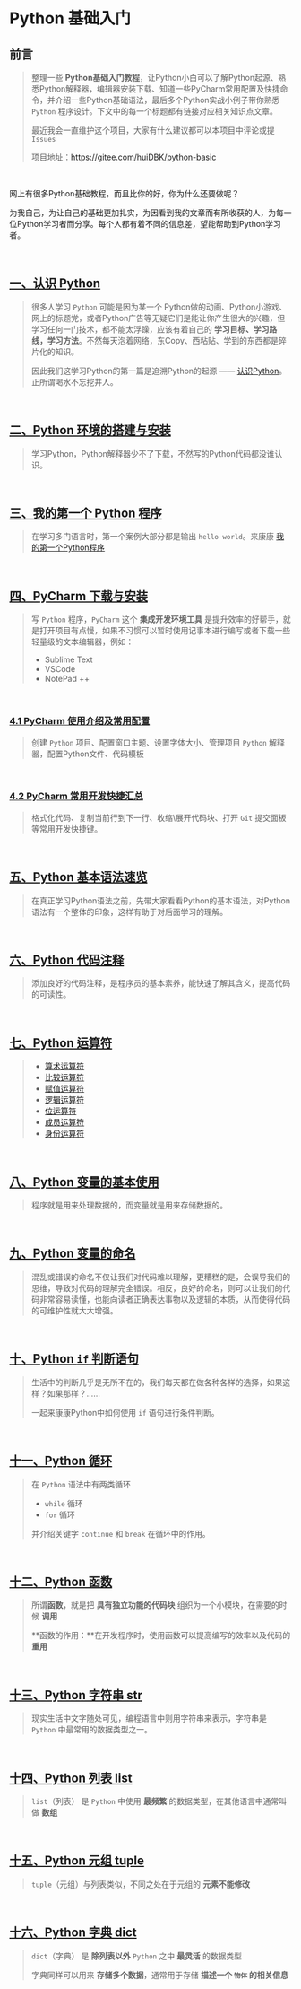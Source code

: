 # Python 基础入门

## 前言

> 整理一些 **Python基础入门教程**，让Python小白可以了解Python起源、熟悉Python解释器，编辑器安装下载、知道一些PyCharm常用配置及快捷命令，并介绍一些Python基础语法，最后多个Python实战小例子带你熟悉 `Python` 程序设计。下文中的每一个标题都有链接对应相关知识点文章。
>
> 最近我会一直维护这个项目，大家有什么建议都可以本项目中评论或提 `Issues`
>
> 项目地址：https://gitee.com/huiDBK/python-basic

<br/>

网上有很多Python基础教程，而且比你的好，你为什么还要做呢？

为我自己，为让自己的基础更加扎实，为因看到我的文章而有所收获的人，为每一位Python学习者而分享。每个人都有着不同的信息差，望能帮助到Python学习者。

<br/>

## [一、认识  Python](https://gitee.com/huiDBK/python-basic/blob/master/md/01-%E8%AE%A4%E8%AF%86%20Python.md)

> 很多人学习 `Python` 可能是因为某一个 Python做的动画、Python小游戏、网上的标题党，或者Python广告等无疑它们是能让你产生很大的兴趣，但学习任何一门技术，都不能太浮躁，应该有着自己的 **学习目标、学习路线，学习方法**。不然每天泡着网络，东Copy、西粘贴、学到的东西都是碎片化的知识。
>
> 因此我们这学习Python的第一篇是追溯Python的起源 —— [认识Python](https://gitee.com/huiDBK/python-basic/blob/master/md/01-%E8%AE%A4%E8%AF%86%20Python.md)。正所谓喝水不忘挖井人。

<br/>

## [二、Python 环境的搭建与安装](https://gitee.com/huiDBK/python-basic/blob/master/md/02-Python%E7%8E%AF%E5%A2%83%E5%AE%89%E8%A3%85%E6%95%99%E7%A8%8B.md)

> 学习Python，Python解释器少不了下载，不然写的Python代码都没谁认识。

<br/>

## [三、我的第一个 Python 程序](https://gitee.com/huiDBK/python-basic/blob/master/md/03-%E7%AC%AC%E4%B8%80%E4%B8%AAPython%E7%A8%8B%E5%BA%8F.md)

> 在学习多门语言时，第一个案例大部分都是输出 `hello world`。来康康 [我的第一个Python程序](https://gitee.com/huiDBK/python-basic/blob/master/md/03-%E7%AC%AC%E4%B8%80%E4%B8%AAPython%E7%A8%8B%E5%BA%8F.md)

<br/>

## [四、PyCharm 下载与安装](https://gitee.com/huiDBK/python-basic/blob/master/md/04-Pycharm%E4%B8%93%E4%B8%9A%E7%89%88%E4%B8%8B%E8%BD%BD%E4%B8%8E%E5%AE%8C%E7%BE%8E%E4%BD%BF%E7%94%A8.md)

> 写 `Python` 程序，`PyCharm` 这个 **集成开发环境工具** 是提升效率的好帮手，就是打开项目有点慢，如果不习惯可以暂时使用记事本进行编写或者下载一些轻量级的文本编辑器，例如：
>
> - Sublime Text
> - VSCode
> - NotePad ++

<br/>

### [4.1 PyCharm 使用介绍及常用配置](https://gitee.com/huiDBK/python-basic/blob/master/md/05-PyCharm%E4%BD%BF%E7%94%A8%E4%BB%8B%E7%BB%8D%E5%8F%8A%E5%B8%B8%E7%94%A8%E9%85%8D%E7%BD%AE.md)

> 创建 `Python` 项目、配置窗口主题、设置字体大小、管理项目 `Python` 解释器，配置Python文件、代码模板

<br/>

### [4.2 PyCharm 常用开发快捷汇总](https://gitee.com/huiDBK/python-basic/blob/master/md/06-PyCharm%E5%B8%B8%E7%94%A8%E5%BC%80%E5%8F%91%E5%BF%AB%E6%8D%B7%E9%94%AE.md)

> 格式化代码、复制当前行到下一行、收缩\展开代码块、打开 `Git` 提交面板等常用开发快捷键。

<br/>

## [五、Python 基本语法速览](https://gitee.com/huiDBK/python-basic/blob/master/md/07-Python%E5%9F%BA%E6%9C%AC%E8%AF%AD%E6%B3%95%E9%80%9F%E8%A7%88.md)

> 在真正学习Python语法之前，先带大家看看Python的基本语法，对Python语法有一个整体的印象，这样有助于对后面学习的理解。

<br/>

## [六、Python 代码注释](https://gitee.com/huiDBK/python-basic/blob/master/md/08-Python%E4%BB%A3%E7%A0%81%E6%B3%A8%E9%87%8A.md)

> 添加良好的代码注释，是程序员的基本素养，能快速了解其含义，提高代码的可读性。

<br/>

## [七、Python 运算符](https://gitee.com/huiDBK/python-basic/blob/master/md/09-Python%E8%BF%90%E7%AE%97%E7%AC%A6.md)

> - [算术运算符](https://gitee.com/huiDBK/python-basic/blob/master/md/09-Python%E8%BF%90%E7%AE%97%E7%AC%A6.md#算术运算符)
> - [比较运算符](https://gitee.com/huiDBK/python-basic/blob/master/md/09-Python%E8%BF%90%E7%AE%97%E7%AC%A6.md#比较运算符)
> - [赋值运算符](https://gitee.com/huiDBK/python-basic/blob/master/md/09-Python%E8%BF%90%E7%AE%97%E7%AC%A6.md#赋值运算符)
> - [逻辑运算符](https://gitee.com/huiDBK/python-basic/blob/master/md/09-Python%E8%BF%90%E7%AE%97%E7%AC%A6.md#赋值运算符)
> - [位运算符](https://gitee.com/huiDBK/python-basic/blob/master/md/09-Python%E8%BF%90%E7%AE%97%E7%AC%A6.md#位运算符)
> - [成员运算符](https://gitee.com/huiDBK/python-basic/blob/master/md/09-Python%E8%BF%90%E7%AE%97%E7%AC%A6.md#成员运算符)
> - [身份运算符](https://gitee.com/huiDBK/python-basic/blob/master/md/09-Python%E8%BF%90%E7%AE%97%E7%AC%A6.md#身份运算符)

<br/>

## [八、Python 变量的基本使用](https://gitee.com/huiDBK/python-basic/blob/master/md/10-Python%E5%8F%98%E9%87%8F%E7%9A%84%E5%9F%BA%E6%9C%AC%E4%BD%BF%E7%94%A8.md)

> 程序就是用来处理数据的，而变量就是用来存储数据的。

<br/>

## [九、Python 变量的命名](https://gitee.com/huiDBK/python-basic/blob/master/md/11-Python%E5%8F%98%E9%87%8F%E7%9A%84%E5%91%BD%E5%90%8D%E8%A7%84%E8%8C%83.md)

> 混乱或错误的命名不仅让我们对代码难以理解，更糟糕的是，会误导我们的思维，导致对代码的理解完全错误。相反，良好的命名，则可以让我们的代码非常容易读懂，也能向读者正确表达事物以及逻辑的本质，从而使得代码的可维护性就大大增强。

<br/>

## [十、Python `if` 判断语句](https://gitee.com/huiDBK/python-basic/blob/master/md/12-Python%E6%9D%A1%E4%BB%B6%E6%8E%A7%E5%88%B6%E2%80%94if%E8%AF%AD%E5%8F%A5.md)

> 生活中的判断几乎是无所不在的，我们每天都在做各种各样的选择，如果这样？如果那样？……
>
> 一起来康康Python中如何使用 `if` 语句进行条件判断。  

<br/>

## [十一、Python 循环](https://gitee.com/huiDBK/python-basic/blob/master/md/13-Python%E5%BE%AA%E7%8E%AF.md)

> 在 `Python` 语法中有两类循环
>
> - `while` 循环
> - `for` 循环
>
> 并介绍关键字 `continue` 和 `break` 在循环中的作用。

<br/>

## [十二、Python 函数](https://gitee.com/huiDBK/python-basic/blob/master/md/14-Python%E5%87%BD%E6%95%B0.md)

> 所谓**函数**，就是把 **具有独立功能的代码块** 组织为一个小模块，在需要的时候 **调用**
>
> **函数的作用：**在开发程序时，使用函数可以提高编写的效率以及代码的 **重用**

<br/>

## [十三、Python 字符串 str](https://gitee.com/huiDBK/python-basic/blob/master/md/15-Python%E4%B8%AD%E7%9A%84%E5%AD%97%E7%AC%A6%E4%B8%B2.md)

> 现实生活中文字随处可见，编程语言中则用字符串来表示，字符串是 `Python` 中最常用的数据类型之一。

<br/>

## [十四、Python 列表 list](https://gitee.com/huiDBK/python-basic/blob/master/md/16-Python%E5%88%97%E8%A1%A8%20list.md)

> `list`（列表） 是 `Python` 中使用 **最频繁** 的数据类型，在其他语言中通常叫做 **数组**

<br/>

## [十五、Python 元组 tuple](https://gitee.com/huiDBK/python-basic/blob/master/md/17-Python%E5%85%83%E7%BB%84tuple.md)

> `tuple`（元组）与列表类似，不同之处在于元组的 **元素不能修改**

<br/>

## [十六、Python 字典 dict](https://gitee.com/huiDBK/python-basic/blob/master/md/18-Python%E5%AD%97%E5%85%B8dict.md)

> `dict`（字典） 是 **除列表以外** `Python` 之中 **最灵活** 的数据类型
>
> 字典同样可以用来 **存储多个数据**，通常用于存储 **描述一个 `物体` 的相关信息** 

<br/>
